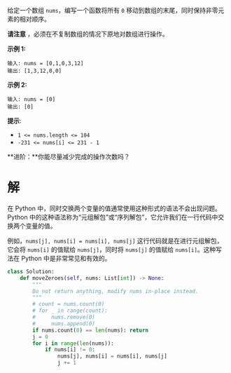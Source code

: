 给定一个数组 `nums`，编写一个函数将所有 `0` 移动到数组的末尾，同时保持非零元素的相对顺序。

**请注意** ，必须在不复制数组的情况下原地对数组进行操作。

 

**示例 1:**

```
输入: nums = [0,1,0,3,12]
输出: [1,3,12,0,0]
```

**示例 2:**

```
输入: nums = [0]
输出: [0]
```

 

**提示**:

- `1 <= nums.length <= 104`
- `-231 <= nums[i] <= 231 - 1`

 

**进阶：**你能尽量减少完成的操作次数吗？

# 解

在 Python 中，同时交换两个变量的值通常使用这种形式的语法不会出现问题。Python 中的这种语法称为“元组解包”或“序列解包”，它允许我们在一行代码中交换两个变量的值。

例如，`nums[j], nums[i] = nums[i], nums[j]` 这行代码就是在进行元组解包，它会将 `nums[i]` 的值赋给 `nums[j]`，同时将 `nums[j]` 的值赋给 `nums[i]`。这种写法在 Python 中是非常常见和有效的。

```python
class Solution:
    def moveZeroes(self, nums: List[int]) -> None:
        """
        Do not return anything, modify nums in-place instead.
        """
        # count = nums.count(0)
        # for _ in range(count):
        #     nums.remove(0)
        #     nums.append(0) 
        if nums.count(0) == len(nums): return
        j = 0
        for i in range(len(nums)):
            if nums[i] != 0:
                nums[j], nums[i] = nums[i], nums[j]
                j += 1
```

